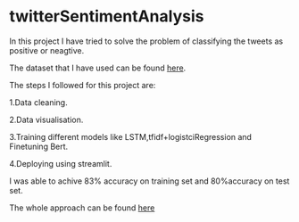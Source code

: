 # twitterSentimentAnalysis
In this project I have tried to solve the problem of classifying the tweets as positive or neagtive.

The dataset that I have used can be found [here](https://www.kaggle.com/kazanova/sentiment140).

The steps I followed for this project are:

  1.Data cleaning.
  
  2.Data visualisation.
  
  3.Training different models like LSTM,tfidf+logistciRegression and Finetuning Bert.
  
  4.Deploying using streamlit.
  
I was able to achive 83% accuracy on training set and 80%accuracy on test set.

The whole approach can be found [here](https://www.kaggle.com/aditya01233/twitter)
